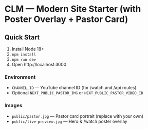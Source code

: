 # CLM — Modern Site Starter (with Poster Overlay + Pastor Card)

## Quick Start
1. Install Node 18+
2. `npm install`
3. `npm run dev`
4. Open http://localhost:3000

### Environment
- `CHANNEL_ID` — YouTube channel ID (for /watch and /api routes)
- Optional `NEXT_PUBLIC_PASTOR_IMG` or `NEXT_PUBLIC_PASTOR_VIDEO_ID`

### Images
- `public/pastor.jpg` — Pastor card portrait (replace with your own)
- `public/live-preview.jpg` — Hero & /watch poster overlay
